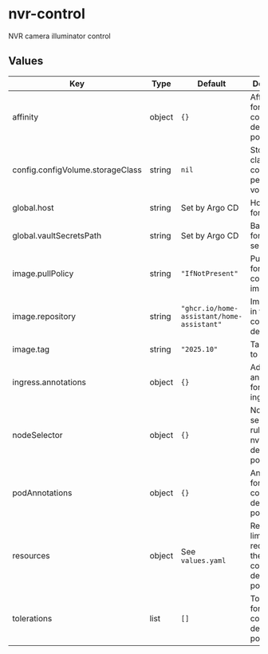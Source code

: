 # nvr-control

NVR camera illuminator control

## Values

| Key | Type | Default | Description |
|-----|------|---------|-------------|
| affinity | object | `{}` | Affinity rules for the nvr-control deployment pod |
| config.configVolume.storageClass | string | `nil` | Storage class for configuration persistent volume |
| global.host | string | Set by Argo CD | Host name for ingress |
| global.vaultSecretsPath | string | Set by Argo CD | Base path for Vault secrets |
| image.pullPolicy | string | `"IfNotPresent"` | Pull policy for the nvr-control image |
| image.repository | string | `"ghcr.io/home-assistant/home-assistant"` | Image to use in the nvr-control deployment |
| image.tag | string | `"2025.10"` | Tag of image to use |
| ingress.annotations | object | `{}` | Additional annotations for the ingress rule |
| nodeSelector | object | `{}` | Node selection rules for the nvr-control deployment pod |
| podAnnotations | object | `{}` | Annotations for the nvr-control deployment pod |
| resources | object | See `values.yaml` | Resource limits and requests for the nvr-control deployment pod |
| tolerations | list | `[]` | Tolerations for the nvr-control deployment pod |
